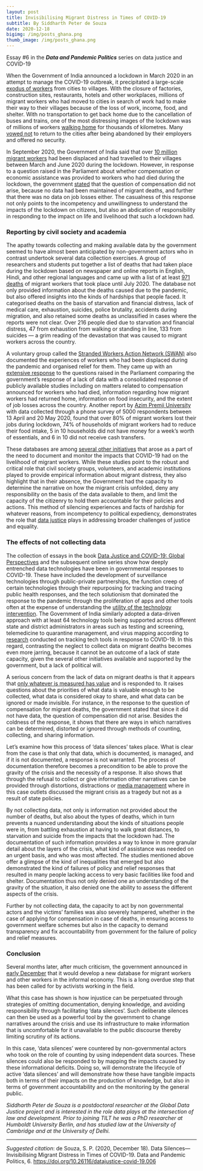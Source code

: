 ```yaml
---
layout: post
title: Invisibilising Migrant Distress in Times of COVID-19 
subtitle: By Siddharth Peter de Souza
date: 2020-12-18
bigimg: /img/posts_ghana.png
thumb_image: /img/posts_ghana.png
---
```


Essay #6 in the **_Data and Pandemic Politics_** series on data justice and COVID-19

When the Government of India announced a lockdown in March 2020 in an attempt to manage the COVID-19 outbreak, it precipitated a large-scale [exodus of workers](https://www.theguardian.com/world/2020/mar/30/india-wracked-by-greatest-exodus-since-partition-due-to-coronavirus) from cities to villages. With the closure of factories, construction sites, restaurants, hotels and other workplaces, millions of migrant workers who had moved to cities in search of work had to make their way to their villages because of the loss of work, income, food, and shelter. With no transportation to get back home due to the cancellation of buses and trains, one of the most distressing images of the lockdown was of millions of workers [walking home](https://scroll.in/article/963641/a-story-of-swollen-feet-the-physical-toll-of-walking-home-during-lockdown) for thousands of kilometres. Many [vowed not](https://scroll.in/article/963251/i-will-never-come-back-many-indian-migrant-workers-refuse-to-return-to-cities-post-lockdown) to return to the cities after being abandoned by their employers and offered no security.

In September 2020, the Government of India said that over [10 million migrant workers](https://thewire.in/labour/govt-says-10-million-migrants-returned-home-from-march-to-june-including-those-who-walked) had been displaced and had travelled to their villages between March and June 2020 during the lockdown. However, in response to a question raised in the Parliament about whether compensation or economic assistance was provided to workers who had died during the lockdown, the government [stated](https://www.businesstoday.in/current/economy-politics/migrant-deaths-no-data-available-so-no-compensation-centre-informs-parliament/story/416072.html) that the question of compensation did not arise, because no data had been maintained of migrant deaths, and further that there was no data on job losses either. The casualness of this response not only points to the incompetency and unwillingness to understand the impacts of the lockdown on citizens, but also an abdication of responsibility in responding to the impact on life and livelihood that such a lockdown had.


### Reporting by civil society and academia

The apathy towards collecting and making available data by the government seemed to have almost been anticipated by non-government actors who in contrast undertook several data collection exercises. A group of researchers and students put together a list of deaths that had taken place during the lockdown based on newspaper and online reports in English, Hindi, and other regional languages and came up with a list of at least [971 deaths](https://thejeshgn.com/projects/covid19-india/non-virus-deaths/) of migrant workers that took place until July 2020. The database not only provided information about the deaths caused due to the pandemic, but also offered insights into the kinds of hardships that people faced. It categorised deaths on the basis of starvation and financial distress, lack of medical care, exhaustion, suicides, police brutality, accidents during migration, and also retained some deaths as unclassified in cases where the reports were not clear. Over 216 people died due to starvation and financial distress, 47 from exhaustion from walking or standing in line, 133 from suicides — a grim reading of the devastation that was caused to migrant workers across the country.

A voluntary group called the [Stranded Workers Action Network (SWAN)](http://strandedworkers.in) also documented the experiences of workers who had been displaced during the pandemic and organised relief for them. They came up with an [extensive response](http://strandedworkers.in/mdocs-posts/swan-response-to-gois-data-on-migrant-workers-deaths/) to the questions raised in the Parliament comparing the government’s response of a lack of data with a consolidated response of publicly available studies including on matters related to compensation announced for workers who had died, information regarding how migrant workers had returned home, information on food insecurity, and the extent of job losses across the country. Another report by [Azim Premji University](https://cse.azimpremjiuniversity.edu.in/wp-content/uploads/2020/07/Migrant-workers-Pamphlet-English-final.pdf) with data collected through a phone survey of 5000 respondents between 13 April and 20 May 2020, found that over 80% of migrant workers lost their jobs during lockdown, 74% of households of migrant workers had to reduce their food intake, 5 in 10 households did not have money for a week’s worth of essentials, and 6 in 10 did not receive cash transfers.

These databases are among [several other initiatives](https://cse.azimpremjiuniversity.edu.in/covid19-analysis-of-impact-and-relief-measures/#other_surveys) that arose as a part of the need to document and monitor the impacts that COVID-19 had on the livelihood of migrant workers. While these studies point to the robust and critical role that civil society groups, volunteers, and academic institutions played to provide empirical information about migrant distress, they also highlight that in their absence, the Government had the capacity to determine the narrative on how the migrant crisis unfolded, deny any responsibility on the basis of the data available to them, and limit the capacity of the citizenry to hold them accountable for their policies and actions. This method of silencing experiences and facts of hardship for whatever reasons, from incompetency to political expediency, demonstrates the role that [data justice](https://journals.sagepub.com/doi/10.1177/2053951717736335) plays in addressing broader challenges of justice and equality.


### The effects of not collecting data

The collection of essays in the book [Data Justice and COVID-19: Global Perspectives](https://ia801905.us.archive.org/23/items/data-justice-and-covid-19/Data_Justice_and_COVID-19.pdf) and the subsequent online series show how deeply entrenched data technologies have been in governmental responses to COVID-19. These have included the development of surveillance technologies through public-private partnerships, the function creep of certain technologies through their repurposing for tracking and tracing public health responses, and the tech solutionism that dominated the response to the pandemic through the proliferation of apps and other tools often at the expense of understanding the [utility of the technology intervention](https://www.cigionline.org/articles/technology-theatre). The Government of India similarly adopted a data-driven approach with at least 64 technology tools being supported across different state and district administrators in areas such as testing and screening, telemedicine to quarantine management, and virus mapping according to [research](https://www.cigionline.org/articles/technology-theatre) conducted on tracking tech tools in response to COVID-19. In this regard, contrasting the neglect to collect data on migrant deaths becomes even more jarring, because it cannot be an outcome of a lack of state capacity, given the several other initiatives available and supported by the government, but a lack of political will.

A serious concern from the lack of data on migrant deaths is that it appears that [only whatever is measured has value](https://blogs.lse.ac.uk/medialse/2020/06/26/to-be-seen-we-must-be-measured-data-visualisation-and-inequality/) and is responded to. It raises questions about the priorities of what data is valuable enough to be collected, what data is considered okay to share, and what data can be ignored or made invisible. For instance, in the response to the question of compensation for migrant deaths, the government stated that since it did not have data, the question of compensation did not arise. Besides the coldness of the response, it shows that there are ways in which narratives can be determined, distorted or ignored through methods of counting, collecting, and sharing information. 

Let’s examine how this process of ‘data silences’ takes place. What is clear from the case is that only that data, which is documented, is managed, and if it is not documented, a response is not warranted. The process of documentation therefore becomes a precondition to be able to prove the gravity of the crisis and the necessity of a response. It also shows that through the refusal to collect or give information other narratives can be provided through distortions, distractions or [media management](https://thewire.in/media/covid-19-migrant-crisis-public-opinion-modi) where in this case outlets discussed the migrant crisis as a tragedy but not as a result of state policies.

By not collecting data, not only is information not provided about the number of deaths, but also about the types of deaths, which in turn prevents a nuanced understanding about the kinds of situations people were in, from battling exhaustion at having to walk great distances, to starvation and suicide from the impacts that the lockdown had. The documentation of such information provides a way to know in more granular detail about the layers of the crisis, what kind of assistance was needed on an urgent basis, and who was most affected. The studies mentioned above offer a glimpse of the kind of inequalities that emerged but also demonstrated the kind of failures of policy and relief responses that resulted in many people lacking access to very basic facilities like food and shelter. Documentation thus not only denied one an understanding of the gravity of the situation, it also denied one the ability to assess the different aspects of the crisis.

Further by not collecting data, the capacity to act by non governmental actors and the victims’ families was also severely hampered, whether in the case of applying for compensation in case of deaths, in ensuring access to government welfare schemes but also in the capacity to demand transparency and fix accountability from government for the failure of policy and relief measures. 


### Conclusion

Several months later, after much criticism, the government announced in [early December](https://thewire.in/government/migrant-worker-database-centre-labour-ministry) that it would develop a new database for migrant workers and other workers in the informal economy. This is a long overdue step that has been called for by activists working in the field. 

What this case has shown is how injustice can be perpetuated through strategies of omitting documentation, denying knowledge, and avoiding responsibility through facilitating ‘data silences’. Such deliberate silences can then be used as a powerful tool by the government to change narratives around the crisis and use its infrastructure to make information that is uncomfortable for it unavailable to the public discourse thereby limiting scrutiny of its actions.

In this case, ‘data silences’ were countered by non-governmental actors who took on the role of counting by using independent data sources. These silences could also be responded to by mapping the impacts caused by these informational deficits. Doing so, will demonstrate the lifecycle of active ‘data silences’ and will demonstrate how these have tangible impacts both in terms of their impacts on the production of knowledge, but also in terms of government accountability and on the monitoring by the general public. 

_Siddharth Peter de Souza is a postdoctoral researcher at the Global Data Justice project and is interested in the role data plays at the intersection of law and development. Prior to joining TILT he was a PhD researcher at Humboldt University Berlin, and has studied law at the University of Cambridge and at the University of Delhi._

***
_Suggested citation_: de Souza, S. P. (2020, December 18). Data Silences— Invisibilising Migrant Distress in Times of COVID-19. Data and Pandemic Politics, 6. https://doi.org/10.26116/datajustice-covid-19.006
